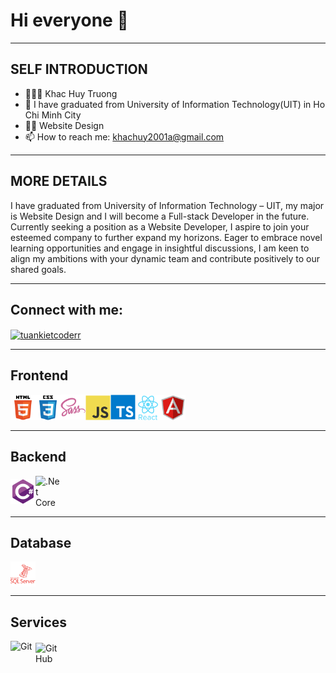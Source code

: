# Hi everyone 👋

---

##  SELF INTRODUCTION

- 👨🏻‍🎓 Khac Huy Truong<br/>
- 🌱 I have graduated from University of Information Technology(UIT) in Ho Chi Minh City<br/>
- 👨‍💻 Website Design<br/>
- 📫 How to reach me: khachuy2001a@gmail.com<br/>

---
## MORE DETAILS
I have graduated from University of Information Technology – UIT, my major is Website Design and I will become a Full-stack Developer in the future.<br/>
Currently seeking a position as a Website Developer, I aspire to join your esteemed company to further expand my horizons. Eager to embrace novel learning opportunities and engage in insightful discussions, I am keen to align my ambitions with your dynamic team and contribute positively to our shared goals.


---
## Connect with me:
<a href="https://www.facebook.com/k.huy2704" rel="nofollow"><img align="center" src="https://raw.githubusercontent.com/rahuldkjain/github-profile-readme-generator/master/src/images/icons/Social/facebook.svg" alt="tuankietcoderr" height="30" width="40" style="max-width: 100%;"></a>


---
## Frontend
<div style="display: flex; align-items: center;">
  <img src="https://raw.githubusercontent.com/devicons/devicon/master/icons/html5/html5-original-wordmark.svg" alt="html5" width="40" height="40" style="max-width: 100%;">
  <img src="https://raw.githubusercontent.com/devicons/devicon/master/icons/css3/css3-original-wordmark.svg" alt="css3" width="40" height="40" style="max-width: 100%;">
  <a href="https://sass-lang.com" rel="nofollow"> <img src="https://raw.githubusercontent.com/devicons/devicon/master/icons/sass/sass-original.svg" alt="sass" width="40" height="40" style="max-width: 100%;"> </a>
  <img src="https://raw.githubusercontent.com/devicons/devicon/master/icons/javascript/javascript-original.svg" alt="javascript" width="40" height="40" style="max-width: 100%;">
  <a href="https://developer.mozilla.org/en-US/docs/Web/JavaScript" rel="nofollow"> <img src="https://raw.githubusercontent.com/devicons/devicon/master/icons/typescript/typescript-original.svg" alt="javascript" width="40" height="40" style="max-width: 100%;"> </a>
  <img src="https://raw.githubusercontent.com/devicons/devicon/master/icons/react/react-original-wordmark.svg" alt="react" width="40" height="40" style="max-width: 100%;">
  <img src="https://raw.githubusercontent.com/devicons/devicon/master/icons/angularjs/angularjs-original.svg" alt="Angular" width="40" height="40" style="max-width: 100%;">
</div>


---
## Backend
<div style="display: flex; align-items: center;">
  <img src="https://raw.githubusercontent.com/devicons/devicon/master/icons/csharp/csharp-original.svg" alt="C#" width="40" height="40" style="max-width: 100%;">
  <img  alt=".Net Core" width="40px" src="https://camo.githubusercontent.com/4a9574888a68a0b70f411170a6c7999d05fede3b159d37a97c4648f6a40dca39/68747470733a2f2f63646e2e6a7364656c6976722e6e65742f67682f64657669636f6e732f64657669636f6e2f69636f6e732f646f746e6574636f72652f646f746e6574636f72652d6f726967696e616c2e737667" data-canonical-src="https://cdn.jsdelivr.net/gh/devicons/devicon/icons/dotnetcore/dotnetcore-original.svg" style="max-width: 100%;">
</div>

---
## Database
<div style="display: flex; align-items: center;">
  <img src="https://raw.githubusercontent.com/devicons/devicon/master/icons/microsoftsqlserver/microsoftsqlserver-plain-wordmark.svg" alt="SQL Server" width="40" height="40" style="max-width: 100%;">
</div>

---
## Services
<div style="display: flex; align-items: center;">
  <img src="https://img.icons8.com/color/48/000000/git.png" alt="Git" width="40" height="40" style="max-width: 100%;">
  <img align="left" alt="GitHub" width="40px" src="https://user-images.githubusercontent.com/67447840/220037637-cff5669e-da0e-45de-98f1-cdf5b67fff26.png" style="max-width: 100%;">
</div>


